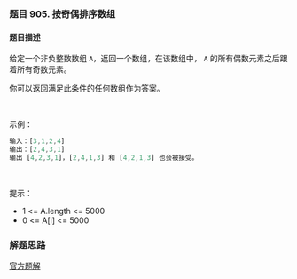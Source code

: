 ### 题目 905. 按奇偶排序数组
#### 题目描述
给定一个非负整数数组 `A`，返回一个数组，在该数组中， `A` 的所有偶数元素之后跟着所有奇数元素。

你可以返回满足此条件的任何数组作为答案。

 

示例：

```js
输入：[3,1,2,4]
输出：[2,4,3,1]
输出 [4,2,3,1]，[2,4,1,3] 和 [4,2,1,3] 也会被接受。
```
 

提示：

- 1 <= A.length <= 5000
- 0 <= A[i] <= 5000

### 解题思路
[官方题解](https://leetcode-cn.com/problems/sort-array-by-parity/solution/an-qi-ou-pai-xu-shu-zu-by-leetcode/)